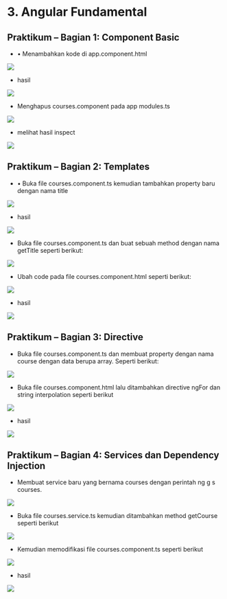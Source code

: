 # 3. Angular Fundamental

Praktikum – Bagian 1: Component Basic
---

* •	Menambahkan kode di app.component.html

![](img/js3/1.png)

* hasil

![](img/js3/2.png)

* Menghapus courses.component pada app modules.ts

![](img/js3/3.png)

* melihat hasil inspect

![](img/js3/4.png)

Praktikum – Bagian 2: Templates
---

* •	Buka file courses.component.ts kemudian tambahkan property baru dengan nama title

![](img/js3/5.png)

* hasil

![](img/js3/6.png)

* Buka file courses.component.ts dan buat sebuah method dengan nama getTitle seperti berikut:

![](img/js3/12.png)

* Ubah code pada file courses.component.html seperti berikut:

![](img/js3/13.png)

* hasil

![](img/js3/7.png)

Praktikum – Bagian 3: Directive
---

* Buka file courses.component.ts dan membuat property dengan nama course dengan data berupa array. Seperti berikut:

![](img/js3/14.png)

* Buka file courses.component.html lalu ditambahkan directive ngFor dan string interpolation seperti berikut

![](img/js3/15.png)

* hasil

![](img/js3/8.png)

Praktikum – Bagian 4: Services dan Dependency Injection
---

* Membuat service baru yang bernama courses dengan perintah ng g s courses.

![](img/js3/9.png)

* Buka file courses.service.ts kemudian ditambahkan method getCourse seperti berikut

![](img/js3/16.png)

* Kemudian memodifikasi file courses.component.ts seperti berikut

![](img/js3/10.png)

* hasil 

![](img/js3/11.png)
